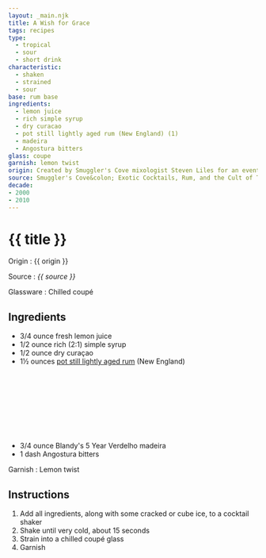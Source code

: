 ```yaml
---
layout: _main.njk
title: A Wish for Grace
tags: recipes
type:
  - tropical
  - sour
  - short drink
characteristic:
  - shaken
  - strained
  - sour
base: rum base
ingredients:
  - lemon juice
  - rich simple syrup
  - dry curacao
  - pot still lightly aged rum (New England) (1)
  - madeira
  - Angostura bitters
glass: coupe
garnish: lemon twist
origin: Created by Smuggler's Cove mixologist Steven Liles for an event hosted at the Smithsonian honoring the bicentennial of <cite class="quoted">The Star Spangled Banner.</cite>
source: Smuggler's Cove&colon; Exotic Cocktails, Rum, and the Cult of Tiki
decade:
- 2000
- 2010
---
```

<!-- markdownlint-disable MD025 -->
# {{ title }}
<!-- markdownlint-disable MD025 -->

Origin
  : {{ origin }}

Source
  : <cite>{{ source }}</cite>

Glassware
  : Chilled coupé

## Ingredients

* 3/4 ounce fresh lemon juice
* 1/2 ounce rich (2:1) simple syrup
* 1/2 ounce dry curaçao
* 1&frac12; ounces [pot still lightly aged rum](/rums/01-rum-pot-still-lightly-aged/) (New England)<icon-l space="1em" class="bigger" label="(1)"><span class="with-icon"><svg class="icon"><use href="/assets/images/icons/circle-1.svg#circle-1"></use></svg></span></icon-l>
* 3/4 ounce Blandy's 5 Year Verdelho madeira
* 1 dash Angostura bitters

Garnish
  : Lemon twist

## Instructions

1. Add all ingredients, along with some cracked or cube ice, to a cocktail shaker
2. Shake until very cold, about 15 seconds
3. Strain into a chilled coupé glass
4. Garnish

